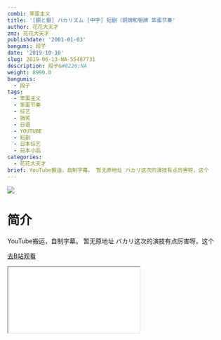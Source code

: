 ```yaml
---
combi: 笨蛋主义
title: '[銅と銀] バカリズム [中字] 短剧（铜牌和银牌 笨蛋节奏'
author: 花花大天才
zmz: 花花大天才
publishdate: '2001-01-03'
bangumi: 段子
date: '2019-10-10'
slug: 2019-06-13-NA-55487731
description: 段子&#8226;NA
weight: 8990.0
bangumis:
  - 段子
tags:
  - 笨蛋主义
  - 笨蛋节奏
  - 综艺
  - 搞笑
  - 日语
  - YOUTUBE
  - 短剧
  - 日本综艺
  - 日本小品
categories:
  - 花花大天才
brief: YouTube搬运，自制字幕。 暂无原地址 バカリ这次的演技有点厉害呀，这个
---
```

![](https://raw.githubusercontent.com/tcgriffith/owaraisite/master/static/tmpimg/3ae8f040f680a2797e97d839a57fe4452d47fd62.jpg.480.jpg)
# 简介  
YouTube搬运，自制字幕。
暂无原地址
バカリ这次的演技有点厉害呀，这个  

[去B站观看](https://www.bilibili.com/video/av55487731/)
<div class ="resp-container"><iframe class="testiframe" src="//player.bilibili.com/player.html?aid=55487731"", scrolling="no", allowfullscreen="true" > </iframe></div> 
